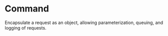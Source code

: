 # Command

Encapsulate a request as an object, allowing parameterization, queuing, and logging of requests.